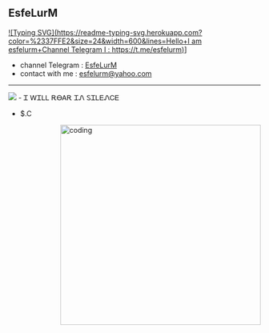 ## EsfeLurM

[![Typing SVG](https://readme-typing-svg.herokuapp.com?color=%2337FFE2&size=24&width=600&lines=Hello+I am esfelurm+Channel Telegram I : https://t.me/esfelurm)](https://t.me/esfelurm)]
- channel Telegram : <a href="https://t.me/esfelurm">EsfeLurM</a>
- contact with me : esfelurm@yahoo.com
--------------------------
<img src="https://camo.githubusercontent.com/03b9a9e94661af4f7697e993675e4347cdd1fcdb0ed5a1278909ba9a4ace83cd/68747470733a2f2f73362e7575706c6f61642e69722f66696c65732f73637265656e73686f745f32303232313130312d3130303235385f766964656f5f706c617965725f693336792e6a7067">
- Ꮖ ᎳᏆᏞᏞ ᎡᎾᎪᎡ ᏆᏁ ᏚᏆᏞᎬᏁᏟᎬ


- $.C
<img align="right" alt="coding" width="400" src="https://media1.giphy.com/media/qgQUggAC3Pfv687qPC/giphy.gif">

